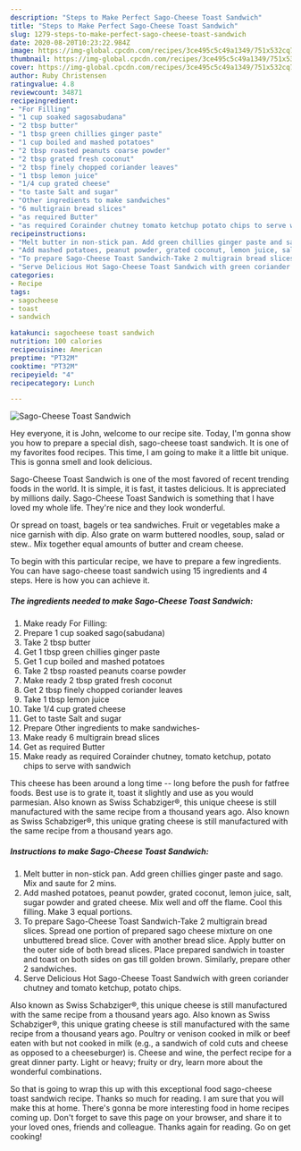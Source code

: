 ```yaml
---
description: "Steps to Make Perfect Sago-Cheese Toast Sandwich"
title: "Steps to Make Perfect Sago-Cheese Toast Sandwich"
slug: 1279-steps-to-make-perfect-sago-cheese-toast-sandwich
date: 2020-08-20T10:23:22.984Z
image: https://img-global.cpcdn.com/recipes/3ce495c5c49a1349/751x532cq70/sago-cheese-toast-sandwich-recipe-main-photo.jpg
thumbnail: https://img-global.cpcdn.com/recipes/3ce495c5c49a1349/751x532cq70/sago-cheese-toast-sandwich-recipe-main-photo.jpg
cover: https://img-global.cpcdn.com/recipes/3ce495c5c49a1349/751x532cq70/sago-cheese-toast-sandwich-recipe-main-photo.jpg
author: Ruby Christensen
ratingvalue: 4.8
reviewcount: 34871
recipeingredient:
- "For Filling"
- "1 cup soaked sagosabudana"
- "2 tbsp butter"
- "1 tbsp green chillies ginger paste"
- "1 cup boiled and mashed potatoes"
- "2 tbsp roasted peanuts coarse powder"
- "2 tbsp grated fresh coconut"
- "2 tbsp finely chopped coriander leaves"
- "1 tbsp lemon juice"
- "1/4 cup grated cheese"
- "to taste Salt and sugar"
- "Other ingredients to make sandwiches"
- "6 multigrain bread slices"
- "as required Butter"
- "as required Corainder chutney tomato ketchup potato chips to serve with sandwich"
recipeinstructions:
- "Melt butter in non-stick pan. Add green chillies ginger paste and sago. Mix and saute for 2 mins."
- "Add mashed potatoes, peanut powder, grated coconut, lemon juice, salt, sugar powder and grated cheese. Mix well and off the flame. Cool this filling. Make 3 equal portions."
- "To prepare Sago-Cheese Toast Sandwich-Take 2 multigrain bread slices. Spread one portion of prepared sago cheese mixture on one unbuttered bread slice. Cover with another bread slice. Apply butter on the outer side of both bread slices. Place prepared sandwich in toaster and toast on both sides on gas till golden brown. Similarly, prepare other 2 sandwiches."
- "Serve Delicious Hot Sago-Cheese Toast Sandwich with green coriander chutney and tomato ketchup, potato chips."
categories:
- Recipe
tags:
- sagocheese
- toast
- sandwich

katakunci: sagocheese toast sandwich 
nutrition: 100 calories
recipecuisine: American
preptime: "PT32M"
cooktime: "PT32M"
recipeyield: "4"
recipecategory: Lunch

---
```



![Sago-Cheese Toast Sandwich](https://img-global.cpcdn.com/recipes/3ce495c5c49a1349/751x532cq70/sago-cheese-toast-sandwich-recipe-main-photo.jpg)

Hey everyone, it is John, welcome to our recipe site. Today, I'm gonna show you how to prepare a special dish, sago-cheese toast sandwich. It is one of my favorites food recipes. This time, I am going to make it a little bit unique. This is gonna smell and look delicious.

Sago-Cheese Toast Sandwich is one of the most favored of recent trending foods in the world. It is simple, it is fast, it tastes delicious. It is appreciated by millions daily. Sago-Cheese Toast Sandwich is something that I have loved my whole life. They're nice and they look wonderful.

Or spread on toast, bagels or tea sandwiches. Fruit or vegetables make a nice garnish with dip. Also grate on warm buttered noodles, soup, salad or stew.. Mix together equal amounts of butter and cream cheese.


To begin with this particular recipe, we have to prepare a few ingredients. You can have sago-cheese toast sandwich using 15 ingredients and 4 steps. Here is how you can achieve it.

<!--inarticleads1-->

##### The ingredients needed to make Sago-Cheese Toast Sandwich:

1. Make ready For Filling:
1. Prepare 1 cup soaked sago(sabudana)
1. Take 2 tbsp butter
1. Get 1 tbsp green chillies ginger paste
1. Get 1 cup boiled and mashed potatoes
1. Take 2 tbsp roasted peanuts coarse powder
1. Make ready 2 tbsp grated fresh coconut
1. Get 2 tbsp finely chopped coriander leaves
1. Take 1 tbsp lemon juice
1. Take 1/4 cup grated cheese
1. Get to taste Salt and sugar
1. Prepare Other ingredients to make sandwiches-
1. Make ready 6 multigrain bread slices
1. Get as required Butter
1. Make ready as required Corainder chutney, tomato ketchup, potato chips to serve with sandwich


This cheese has been around a long time -- long before the push for fatfree foods. Best use is to grate it, toast it slightly and use as you would parmesian. Also known as Swiss Schabziger®, this unique cheese is still manufactured with the same recipe from a thousand years ago. Also known as Swiss Schabziger®, this unique grating cheese is still manufactured with the same recipe from a thousand years ago. 

<!--inarticleads2-->

##### Instructions to make Sago-Cheese Toast Sandwich:

1. Melt butter in non-stick pan. Add green chillies ginger paste and sago. Mix and saute for 2 mins.
1. Add mashed potatoes, peanut powder, grated coconut, lemon juice, salt, sugar powder and grated cheese. Mix well and off the flame. Cool this filling. Make 3 equal portions.
1. To prepare Sago-Cheese Toast Sandwich-Take 2 multigrain bread slices. Spread one portion of prepared sago cheese mixture on one unbuttered bread slice. Cover with another bread slice. Apply butter on the outer side of both bread slices. Place prepared sandwich in toaster and toast on both sides on gas till golden brown. Similarly, prepare other 2 sandwiches.
1. Serve Delicious Hot Sago-Cheese Toast Sandwich with green coriander chutney and tomato ketchup, potato chips.


Also known as Swiss Schabziger®, this unique cheese is still manufactured with the same recipe from a thousand years ago. Also known as Swiss Schabziger®, this unique grating cheese is still manufactured with the same recipe from a thousand years ago. Poultry or venison cooked in milk or beef eaten with but not cooked in milk (e.g., a sandwich of cold cuts and cheese as opposed to a cheeseburger) is. Cheese and wine, the perfect recipe for a great dinner party. Light or heavy; fruity or dry, learn more about the wonderful combinations. 

So that is going to wrap this up with this exceptional food sago-cheese toast sandwich recipe. Thanks so much for reading. I am sure that you will make this at home. There's gonna be more interesting food in home recipes coming up. Don't forget to save this page on your browser, and share it to your loved ones, friends and colleague. Thanks again for reading. Go on get cooking!
